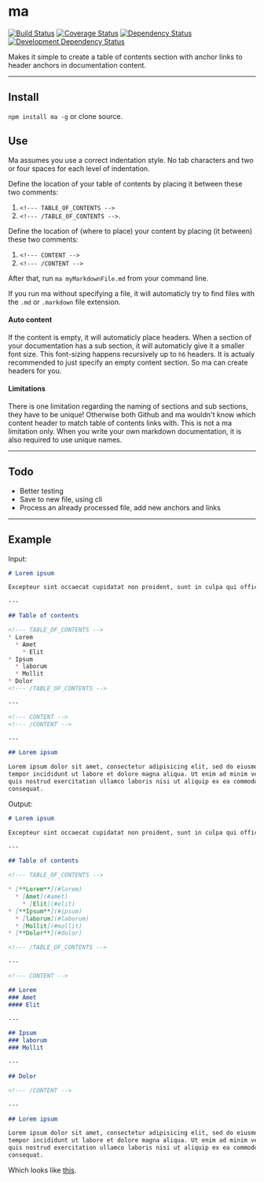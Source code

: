 # ma

[![Build Status](https://img.shields.io/travis/opensoars/ma.svg?style=flat)](https://travis-ci.org/opensoars/ma)
[![Coverage Status](https://img.shields.io/coveralls/opensoars/ma.svg?style=flat)](https://coveralls.io/r/opensoars/ma)
[![Dependency Status](https://david-dm.org/opensoars/ma.svg?style=flat)](https://david-dm.org/opensoars/ma)
[![Development Dependency Status](https://david-dm.org/opensoars/ma/dev-status.svg?style=flat)](https://david-dm.org/opensoars/ma#info=devDependencies&view=table)


Makes it simple to create a table of contents section with anchor links to header anchors in documentation content.


---


## Install

`npm install ma -g` or clone source.

## Use

Ma assumes you use a correct indentation style. No tab characters and two or four spaces for each level of indentation.

Define the location of your table of contents by placing it between these two comments: 

1. `<!--- TABLE_OF_CONTENTS -->`
2. `<!--- /TABLE_OF_CONTENTS -->`.

Define the location of (where to place) your content by placing (it between) these two comments: 

1. `<!--- CONTENT -->`
2. `<!--- /CONTENT -->`

After that, run `ma myMarkdownFile.md` from your command line.

If you run ma without specifying a file, it will automaticly try to find files with the `.md` or `.markdown` file extension.

#### Auto content
If the content is empty, it will automaticly place headers. When a section of your documentation has a sub section, it will automaticly give it a smaller font size. This font-sizing happens recursively up to `h6` headers. It is actualy recommended to just specify an empty content section. So ma can create headers for you.

#### Limitations
There is one limitation regarding the naming of sections and sub sections, they have to be unique! Otherwise both Github and ma wouldn't know which content header to match table of contents links with. This is not a ma limitation only. When you write your own markdown documentation, it is also required to use unique names.

---

## Todo

* Better testing
* Save to new file, using cli
* Process an already processed file, add new anchors and links


---

## Example

Input:

```md
# Lorem ipsum

Excepteur sint occaecat cupidatat non proident, sunt in culpa qui officia deserunt mollit anim id est laborum.

---

## Table of contents

<!--- TABLE_OF_CONTENTS -->
* Lorem
  * Amet
    * Elit
* Ipsum
  * laborum
  * Mollit
* Dolor
<!--- /TABLE_OF_CONTENTS -->

---

<!--- CONTENT -->
<!--- /CONTENT -->

---

## Lorem ipsum

Lorem ipsum dolor sit amet, consectetur adipisicing elit, sed do eiusmod
tempor incididunt ut labore et dolore magna aliqua. Ut enim ad minim veniam,
quis nostrud exercitation ullamco laboris nisi ut aliquip ex ea commodo
consequat.
```

Output:

```md
# Lorem ipsum

Excepteur sint occaecat cupidatat non proident, sunt in culpa qui officia deserunt mollit anim id est laborum.

---

## Table of contents

<!--- TABLE_OF_CONTENTS -->

* [**Lorem**](#lorem)
  * [Amet](#amet)
    * [Elit](#elit)
* [**Ipsum**](#ipsum)
  * [laborum](#laborum)
  * [Mollit](#mollit)
* [**Dolor**](#dolor)

<!--- /TABLE_OF_CONTENTS -->

---

<!--- CONTENT -->

## Lorem
### Amet
#### Elit

---

## Ipsum
### laborum
### Mollit

---

## Dolor

<!--- /CONTENT -->

---

## Lorem ipsum

Lorem ipsum dolor sit amet, consectetur adipisicing elit, sed do eiusmod
tempor incididunt ut labore et dolore magna aliqua. Ut enim ad minim veniam,
quis nostrud exercitation ullamco laboris nisi ut aliquip ex ea commodo
consequat.
```

Which looks like [this](https://github.com/opensoars/ma/blob/master/doc/example_result.md).